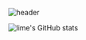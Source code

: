 ![header](https://capsule-render.vercel.app/api?type=Transparent&height=200&text=Stroke%20Test&fontAlign=70&stroke=00FF00&strokeWidth=3)



<!--
**Juhyorim/Juhyorim** is a ✨ _special_ ✨ repository because its `README.md` (this file) appears on your GitHub profile.

Here are some ideas to get you started:

- 🔭 I’m currently working on ...
- 🌱 I’m currently learning ...
- 👯 I’m looking to collaborate on ...
- 🤔 I’m looking for help with ...
- 💬 Ask me about ...
- 📫 How to reach me: ...
- 😄 Pronouns: ...
- ⚡ Fun fact: ...
-->

![lime's GitHub stats](https://github-readme-stats.vercel.app/api?username=Juhyorim&show_icons=true&theme=material-palenight)

